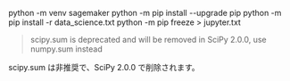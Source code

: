 python -m venv sagemaker
python -m pip install --upgrade pip
python -m pip install -r data_science.txt
python -m pip freeze > jupyter.txt

> scipy.sum is deprecated and will be removed in SciPy 2.0.0, use numpy.sum instead

scipy.sum は非推奨で、SciPy 2.0.0 で削除されます。
